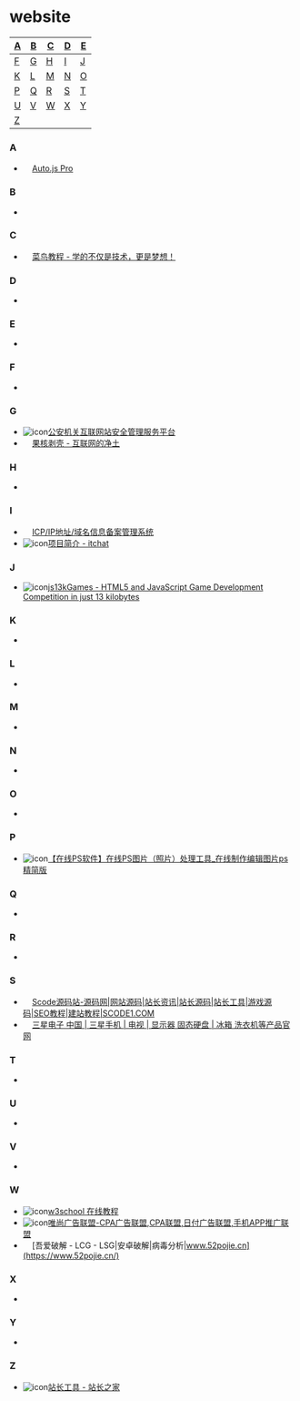 # website

| [A](#A) | [B](#B) | [C](#C) | [D](#D) | [E](#E) |
| --- | --- | --- | --- | --- |
| [F](#F) | [G](#G) | [H](#H) | [I](#I) | [J](#J) |
| [K](#K) | [L](#L) | [M](#M) | [N](#N) | [O](#O) |
| [P](#P) | [Q](#Q) | [R](#R) | [S](#S) | [T](#T) |
| [U](#U) | [V](#V) | [W](#W) | [X](#X) | [Y](#Y) |
| [Z](#Z) |  |  |  |  |

### <span id="A">A</span>
* <img src="https://pro.autojs.org/favicon.ico" width="16px">[Auto.js Pro](https://pro.autojs.org)

### <span id="B">B</span>
* 

### <span id="C">C</span>
* <img src="https://static.runoob.com/images/favicon.ico" width="16px">[菜鸟教程 - 学的不仅是技术，更是梦想！](https://www.runoob.com)

### <span id="D">D</span>
* 

### <span id="E">E</span>
* 

### <span id="F">F</span>
* 

### <span id="G">G</span>
* ![icon](https://www.beian.gov.cn/img/ico.ico)[公安机关互联网站安全管理服务平台](http://www.beian.gov.cn/portal/index.do)
* <img src="https://www.ghxi.com/favicon.ico" width="16px">[果核剥壳 - 互联网的净土](https://www.ghxi.com)

### <span id="H">H</span>
* 

### <span id="I">I</span>
* <img src="https://beian.miit.gov.cn/favicon.ico" width="16px">[ICP/IP地址/域名信息备案管理系统](https://beian.miit.gov.cn/#/home)
* ![icon](https://itchat.readthedocs.io/zh/latest/img/favicon.ico)[项目简介 - itchat](https://itchat.readthedocs.io/zh/latest)

### <span id="J">J</span>
* ![icon](https://js13kgames.com/img/favicon.png)[js13kGames - HTML5 and JavaScript Game Development Competition in just 13 kilobytes](https://js13kgames.com/)

### <span id="K">K</span>
* 

### <span id="L">L</span>
* 

### <span id="M">M</span>
* 

### <span id="N">N</span>
* 

### <span id="O">O</span>
* 

### <span id="P">P</span>
* ![icon](https://www.uupoop.com/favicon.ico)[【在线PS软件】在线PS图片（照片）处理工具_在线制作编辑图片ps精简版](https://www.uupoop.com/#/)

### <span id="Q">Q</span>
* 

### <span id="R">R</span>
* 

### <span id="S">S</span>
* <img src="https://www.scode1.com/template/Ming2/images/favicon.ico" width="16px">[Scode源码站-源码网|网站源码|站长资讯|站长源码|站长工具|游戏源码|SEO教程|建站教程|SCODE1.COM](https://www.scode1.com/)
* <img src="https://www.samsung.com/etc.clientlibs/samsung/clientlibs/consumer/global/clientlib-common/resources/images/Favicon.png" width="16px">[三星电子 中国 | 三星手机 | 电视 | 显示器 固态硬盘 | 冰箱 洗衣机等产品官网](https://www.samsung.com/cn)

### <span id="T">T</span>
* 

### <span id="U">U</span>
* 

### <span id="V">V</span>
* 

### <span id="W">W</span>
* ![icon](https://www.w3school.com.cn/ui2019/logo-16-red.png)[w3school 在线教程](https://www.w3school.com.cn/index.html)
* ![icon](https://www.visvn.cn/favicon.ico)[唯尚广告联盟-CPA广告联盟,CPA联盟,日付广告联盟,手机APP推广联盟](https://www.visvn.cn/index.php?e=index)
* <img src="https://www.52pojie.cn/favicon.ico" width="16px">[吾爱破解 - LCG - LSG|安卓破解|病毒分析|www.52pojie.cn](https://www.52pojie.cn/)

### <span id="X">X</span>
* 

### <span id="Y">Y</span>
* 

### <span id="Z">Z</span>
* ![icon](https://mtool.chinaz.com/favicon.ico)[站长工具 - 站长之家](https://mtool.chinaz.com)
